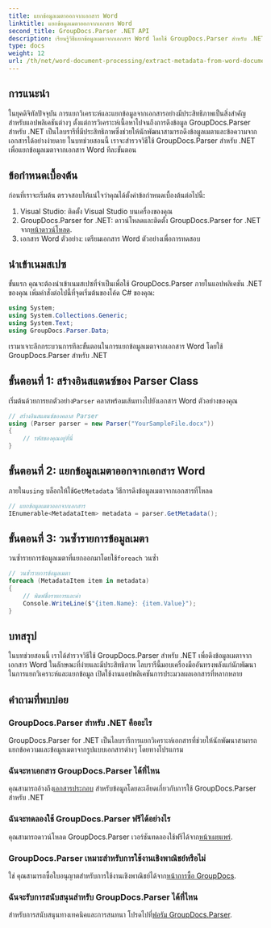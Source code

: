 ```yaml
---
title: แยกข้อมูลเมตาออกจากเอกสาร Word
linktitle: แยกข้อมูลเมตาออกจากเอกสาร Word
second_title: GroupDocs.Parser .NET API
description: เรียนรู้วิธีแยกข้อมูลเมตาจากเอกสาร Word โดยใช้ GroupDocs.Parser สำหรับ .NET ขั้นตอนง่ายๆ ในการแยกวิเคราะห์และดึงข้อมูลเอกสาร
type: docs
weight: 12
url: /th/net/word-document-processing/extract-metadata-from-word-document/
---
```

## การแนะนำ
ในยุคดิจิทัลปัจจุบัน การแยกวิเคราะห์และแยกข้อมูลจากเอกสารอย่างมีประสิทธิภาพเป็นสิ่งสำคัญสำหรับแอปพลิเคชันต่างๆ ตั้งแต่การวิเคราะห์เนื้อหาไปจนถึงการดึงข้อมูล GroupDocs.Parser สำหรับ .NET เป็นไลบรารีที่มีประสิทธิภาพซึ่งช่วยให้นักพัฒนาสามารถดึงข้อมูลเมตาและข้อความจากเอกสารได้อย่างง่ายดาย ในบทช่วยสอนนี้ เราจะสำรวจวิธีใช้ GroupDocs.Parser สำหรับ .NET เพื่อแยกข้อมูลเมตาจากเอกสาร Word ทีละขั้นตอน
## ข้อกำหนดเบื้องต้น
ก่อนที่เราจะเริ่มต้น ตรวจสอบให้แน่ใจว่าคุณได้ตั้งค่าข้อกำหนดเบื้องต้นต่อไปนี้:
1. Visual Studio: ติดตั้ง Visual Studio บนเครื่องของคุณ
2.  GroupDocs.Parser for .NET: ดาวน์โหลดและติดตั้ง GroupDocs.Parser for .NET จาก[หน้าดาวน์โหลด](https://releases.groupdocs.com/parser/net/).
3. เอกสาร Word ตัวอย่าง: เตรียมเอกสาร Word ตัวอย่างเพื่อการทดสอบ
## นำเข้าเนมสเปซ
ขั้นแรก คุณจะต้องนำเข้าเนมสเปซที่จำเป็นเพื่อใช้ GroupDocs.Parser ภายในแอปพลิเคชัน .NET ของคุณ เพิ่มคำสั่งต่อไปนี้ที่จุดเริ่มต้นของโค้ด C# ของคุณ:
```csharp
using System;
using System.Collections.Generic;
using System.Text;
using GroupDocs.Parser.Data;
```
เรามาเจาะลึกกระบวนการทีละขั้นตอนในการแยกข้อมูลเมตาจากเอกสาร Word โดยใช้ GroupDocs.Parser สำหรับ .NET
## ขั้นตอนที่ 1: สร้างอินสแตนซ์ของ Parser Class
 เริ่มต้นด้วยการยกตัวอย่าง`Parser` คลาสพร้อมเส้นทางไปยังเอกสาร Word ตัวอย่างของคุณ
```csharp
// สร้างอินสแตนซ์ของคลาส Parser
using (Parser parser = new Parser("YourSampleFile.docx"))
{
    // รหัสของคุณอยู่ที่นี่
}
```
## ขั้นตอนที่ 2: แยกข้อมูลเมตาออกจากเอกสาร Word
 ภายใน`using` บล็อกให้ใช้`GetMetadata` วิธีการดึงข้อมูลเมตาจากเอกสารที่โหลด
```csharp
// แยกข้อมูลเมตาออกจากเอกสาร
IEnumerable<MetadataItem> metadata = parser.GetMetadata();
```
## ขั้นตอนที่ 3: วนซ้ำรายการข้อมูลเมตา
 วนซ้ำรายการข้อมูลเมตาที่แยกออกมาโดยใช้`foreach` วนซ้ำ
```csharp
// วนซ้ำรายการข้อมูลเมตา
foreach (MetadataItem item in metadata)
{
    // พิมพ์ชื่อรายการและค่า
    Console.WriteLine($"{item.Name}: {item.Value}");
}
```
## บทสรุป
ในบทช่วยสอนนี้ เราได้สำรวจวิธีใช้ GroupDocs.Parser สำหรับ .NET เพื่อดึงข้อมูลเมตาจากเอกสาร Word ในลักษณะที่ง่ายและมีประสิทธิภาพ ไลบรารีนี้มอบเครื่องมืออันทรงพลังแก่นักพัฒนาในการแยกวิเคราะห์และแยกข้อมูล เปิดใช้งานแอปพลิเคชันการประมวลผลเอกสารที่หลากหลาย

## คำถามที่พบบ่อย
### GroupDocs.Parser สำหรับ .NET คืออะไร
GroupDocs.Parser for .NET เป็นไลบรารีการแยกวิเคราะห์เอกสารที่ช่วยให้นักพัฒนาสามารถแยกข้อความและข้อมูลเมตาจากรูปแบบเอกสารต่างๆ โดยทางโปรแกรม
### ฉันจะหาเอกสาร GroupDocs.Parser ได้ที่ไหน
 คุณสามารถอ้างถึง[เอกสารประกอบ](https://reference.groupdocs.com/parser/net/) สำหรับข้อมูลโดยละเอียดเกี่ยวกับการใช้ GroupDocs.Parser สำหรับ .NET
### ฉันจะทดลองใช้ GroupDocs.Parser ฟรีได้อย่างไร
 คุณสามารถดาวน์โหลด GroupDocs.Parser เวอร์ชันทดลองใช้ฟรีได้จาก[หน้าเผยแพร่](https://releases.groupdocs.com/).
### GroupDocs.Parser เหมาะสำหรับการใช้งานเชิงพาณิชย์หรือไม่
 ใช่ คุณสามารถซื้อใบอนุญาตสำหรับการใช้งานเชิงพาณิชย์ได้จาก[หน้าการซื้อ GroupDocs](https://purchase.groupdocs.com/buy).
### ฉันจะรับการสนับสนุนสำหรับ GroupDocs.Parser ได้ที่ไหน
 สำหรับการสนับสนุนทางเทคนิคและการสนทนา โปรดไปที่[ฟอรัม GroupDocs.Parser](https://forum.groupdocs.com/c/parser/17).